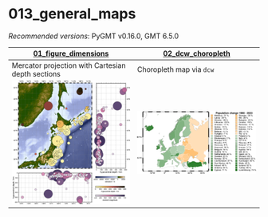 # 013_general_maps

_Recommended versions_: PyGMT v0.16.0, GMT 6.5.0

| **[01_figure_dimensions](https://github.com/yvonnefroehlich/GMT_PyGMT_plotting/tree/main/013_general_maps/01_figure_dimensions/map_eqs_depthsection.py)** | **[02_dcw_choropleth](https://github.com/yvonnefroehlich/GMT_PyGMT_plotting/tree/main/013_general_maps/02_dcw_choropleth/dcw_choropleth.py)** | 
| --- | --- |
| Mercator projection with Cartesian depth sections | Choropleth map via `dcw` |
| <img src="https://github.com/yvonnefroehlich/gmt-pygmt-plotting/blob/main/013_general_maps/01_figure_dimensions/02_out_figs/map_eqs_depthsection.png" width="300"> | <img src="https://github.com/yvonnefroehlich/gmt-pygmt-plotting/blob/main/013_general_maps/02_dcw_choropleth/02_out_figs/dcw_choropleth_sorted_by_change_percent.png" width="350"> |

